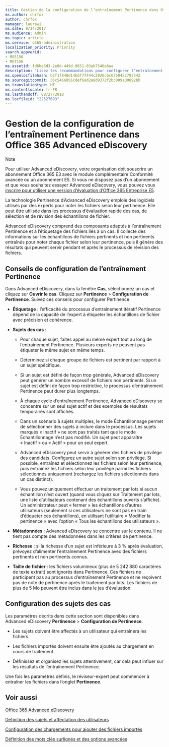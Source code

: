```yaml
---
title: Gestion de la configuration de l’entraînement Pertinence dans Office 365 Advanced eDiscovery
ms.author: chrfox
author: chrfox
manager: laurawi
ms.date: 9/14/2017
ms.audience: Admin
ms.topic: article
ms.service: o365-administration
localization_priority: Priority
search.appverid:
- MOE150
- MET150
ms.assetid: fd6be6d3-2e8d-449d-9851-03ab7546e6aa
description: 'Lisez les recommandations pour configurer l’entraînement Pertinence dans Office 365 Advanced eDiscovery pour qu’il note les fichiers selon leur pertinence et génère des résultats.  '
ms.openlocfilehash: b2f1f848d14bdf77444c2026cbc675042c792542
ms.sourcegitcommit: 36c5466056cdef6ad2a8d9372f2bc009a30892bb
ms.translationtype: HT
ms.contentlocale: fr-FR
ms.lasthandoff: 08/27/2018
ms.locfileid: "22527693"
---
```

# <a name="manage-relevance-setup-in-office-365-advanced-ediscovery"></a>Gestion de la configuration de l’entraînement Pertinence dans Office 365 Advanced eDiscovery

> [!NOTE]
> Pour utiliser Advanced eDiscovery, votre organisation doit souscrire un abonnement Office 365 E3 avec le module complémentaire Conformité avancée ou un abonnement E5. Si vous ne disposez pas d’un abonnement et que vous souhaitez essayer Advanced eDiscovery, vous pouvez vous [inscrire pour utiliser une version d’évaluation d’Office 365 Entreprise E5](https://go.microsoft.com/fwlink/p/?LinkID=698279). 
  
 La technologie Pertinence d’Advanced eDiscovery emploie des logiciels utilisés par des experts pour noter les fichiers selon leur pertinence. Elle peut être utilisée dans les processus d’évaluation rapide des cas, de sélection et de révision des échantillons de fichier. 
  
 Advanced eDiscovery comprend des composants adaptés à l’entraînement Pertinence et à l’étiquetage des fichiers liés à un cas. Il collecte des informations sur les échantillons de fichiers pertinents et non pertinents entraînés pour noter chaque fichier selon leur pertinence, puis il génère des résultats qui peuvent servir pendant et après le processus de révision des fichiers. 
  
## <a name="guidelines-for-setting-up-relevance-training"></a>Conseils de configuration de l’entraînement Pertinence

 Dans Advanced eDiscovery, dans la fenêtre **Cas**, sélectionnez un cas et cliquez sur **Ouvrir le cas**. Cliquez sur **Pertinence** \> **Configuration de Pertinence**. Suivez ces conseils pour configurer Pertinence. 
  
- **Étiquetage** : l’efficacité du processus d’entraînement itératif Pertinence dépend de la capacité de l’expert à étiqueter les échantillons de fichier avec précision et cohérence.
    
- **Sujets des cas** : 
    
  - Pour chaque sujet, faites appel au même expert tout au long de l’entraînement Pertinence. Plusieurs experts ne peuvent pas étiqueter le même sujet en même temps.
    
  - Déterminez si chaque groupe de fichiers est pertinent par rapport à un sujet spécifique. 
    
  - Si un sujet est défini de façon trop générale, Advanced eDiscovery peut générer un nombre excessif de fichiers non pertinents. Si un sujet est défini de façon trop restrictive, le processus d’entraînement Pertinence peut durer plus longtemps. 
    
  - À chaque cycle d’entraînement Pertinence, Advanced eDiscovery se concentre sur un seul sujet actif et des exemples de résultats temporaires sont affichés.
    
  - Dans un scénario à sujets multiples, le mode Échantillonnage permet de sélectionner des sujets à inclure dans le processus. Les sujets marqués « Inactif » ne sont pas traités tant que le mode Échantillonnage n’est pas modifié. Un sujet peut apparaître « Inactif » ou « Actif » pour un seul expert.
    
  -  Advanced eDiscovery peut servir à générer des fichiers de privilège des candidats. Configurez un autre sujet selon son privilège. Si possible, entraînez et sélectionnez les fichiers selon leur pertinence, puis entraînez les fichiers selon leur privilège parmi les fichiers sélectionnés uniquement (rechargez les fichiers sélectionnés dans un cas distinct). 
    
  - Vous pouvez uniquement effectuer un traitement par lots si aucun échantillon n’est ouvert (quand vous cliquez sur Traitement par lots, une liste d’utilisateurs contenant des échantillons ouverts s’affiche). Un administrateur peut « fermer » les échantillons d’autres utilisateurs (seulement si ces utilisateurs ne sont pas en train d’étiqueter ces échantillons), en utilisant l’utilitaire « Modifier la pertinence » avec l’option « Tous les échantillons des utilisateurs ».
    
- **Métadonnées** : Advanced eDiscovery se concentre sur le contenu. Il ne tient pas compte des métadonnées dans les critères de pertinence. 
    
- **Richesse** : si la richesse d’un sujet est inférieure à 3 % après évaluation, prévoyez d’alimenter l’entraînement Pertinence avec des fichiers pertinents et non pertinents connus.
    
- **Taille de fichier** : les fichiers volumineux (plus de 5 242 880 caractères de texte extrait) sont ignorés dans Pertinence. Ces fichiers ne participent pas au processus d’entraînement Pertinence et ne reçoivent pas de note de pertinence après le traitement par lots. Les fichiers de plus de 5 Mo peuvent être inclus dans le jeu d’évaluation.
    
## <a name="setting-up-case-issues"></a>Configuration des sujets des cas

Les paramètres décrits dans cette section sont disponibles dans Advanced eDiscovery **Pertinence** \> **Configuration de Pertinence**. 
  
- Les sujets doivent être affectés à un utilisateur qui entraînera les fichiers.
    
- Les fichiers importés doivent ensuite être ajoutés au chargement en cours de traitement.
    
- Définissez et organisez les sujets attentivement, car cela peut influer sur les résultats de l’entraînement Pertinence.
    
Une fois les paramètres définis, le réviseur-expert peut commencer à entraîner les fichiers dans l’onglet **Pertinence**. 
  
## <a name="see-also"></a>Voir aussi

[Office 365 Advanced eDiscovery](office-365-advanced-ediscovery.md)
  
[Définition des sujets et affectation des utilisateurs](define-issues-and-assign-users.md)
  
[Configuration des chargements pour ajouter des fichiers importés](set-up-loads-to-add-imported-files.md)
  
[Définition des mots clés surlignés et des options avancées](define-highlighted-keywords-and-advanced-options.md)

